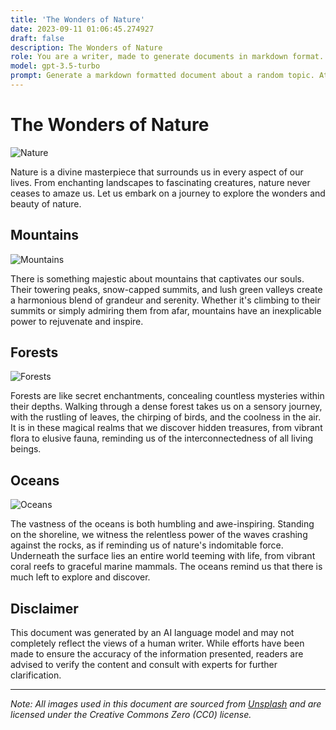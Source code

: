 ```yaml
---
title: 'The Wonders of Nature'
date: 2023-09-11 01:06:45.274927
draft: false
description: The Wonders of Nature
role: You are a writer, made to generate documents in markdown format. It is very important that all of the documents you generate are in valid markdown format.
model: gpt-3.5-turbo
prompt: Generate a markdown formatted document about a random topic. At the bottom, include a disclaimer explaining that the document was generated by you. The first line of the document should be the title. Make sure that the entire document is in proper markdown format, using a mix of various tags to make the document visually appealing.
---
```


# The Wonders of Nature

![Nature](https://images.unsplash.com/photo-1480447045919-328728c08451)

Nature is a divine masterpiece that surrounds us in every aspect of our lives. From enchanting landscapes to fascinating creatures, nature never ceases to amaze us. Let us embark on a journey to explore the wonders and beauty of nature.

## Mountains

![Mountains](https://images.unsplash.com/photo-1540692749120-560227034404)

There is something majestic about mountains that captivates our souls. Their towering peaks, snow-capped summits, and lush green valleys create a harmonious blend of grandeur and serenity. Whether it's climbing to their summits or simply admiring them from afar, mountains have an inexplicable power to rejuvenate and inspire.

## Forests

![Forests](https://images.unsplash.com/photo-1516901212007-424652c1dcfa)

Forests are like secret enchantments, concealing countless mysteries within their depths. Walking through a dense forest takes us on a sensory journey, with the rustling of leaves, the chirping of birds, and the coolness in the air. It is in these magical realms that we discover hidden treasures, from vibrant flora to elusive fauna, reminding us of the interconnectedness of all living beings.

## Oceans

![Oceans](https://images.unsplash.com/photo-1570621352840-1432be8456e8)

The vastness of the oceans is both humbling and awe-inspiring. Standing on the shoreline, we witness the relentless power of the waves crashing against the rocks, as if reminding us of nature's indomitable force. Underneath the surface lies an entire world teeming with life, from vibrant coral reefs to graceful marine mammals. The oceans remind us that there is much left to explore and discover.

## Disclaimer

This document was generated by an AI language model and may not completely reflect the views of a human writer. While efforts have been made to ensure the accuracy of the information presented, readers are advised to verify the content and consult with experts for further clarification.

---

*Note: All images used in this document are sourced from [Unsplash](https://unsplash.com) and are licensed under the Creative Commons Zero (CC0) license.*